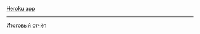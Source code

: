 [Heroku app](https://calm-wave-51831.herokuapp.com/)

***

[Итоговый отчёт](https://drive.google.com/open?id=1qi_Spi-kIL4f25ucKiKHs6-5DQpMshzYeaV-LQFzSD8)